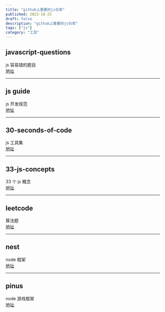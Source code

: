 ```yaml
---
title: "github上重要的js仓库"
published: 2023-10-25
draft: false
description: "github上重要的js仓库"
tags: ["js"]
category: "工具"
---
```


## javascript-questions

js 容易错的题目  
[地址](https://github.com/lydiahallie/javascript-questions)

---

## js guide

js 开发规范  
[地址](https://github.com/airbnb/javascript)

---

## 30-seconds-of-code

js 工具集  
[地址](https://github.com/30-seconds/30-seconds-of-code)

---

## 33-js-concepts

33 个 js 概念  
[地址](https://github.com/stephentian/33-js-concepts)

---

## leetcode

算法题  
[地址](https://github.com/azl397985856/leetcode)

---

## nest

node 框架  
[地址](https://github.com/nestjs/nest)

---

## pinus

node 游戏框架  
[地址](https://pinus.io/zh-cn/introduce.html)
